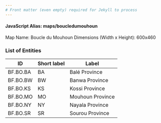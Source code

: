 ```yaml
---
# Front matter (even empty) required for Jekyll to process
---
```


#### JavaScript Alias: maps/boucledumouhoun

Map Name: Boucle du Mouhoun
Dimensions (Width x Height): 600x460

### List of Entities

ID | Short label | Label
---|---|---|
BF.BO.BA|BA|Balé Province
BF.BO.BW|BW|Banwa Province
BF.BO.KS|KS|Kossi Province
BF.BO.MO|MO|Mouhoun Province
BF.BO.NY|NY|Nayala Province
BF.BO.SR|SR|Sourou Province
